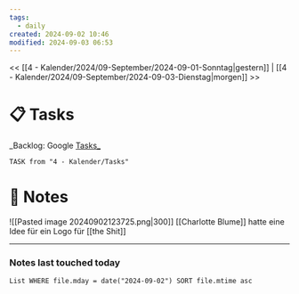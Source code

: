```yaml
---
tags:
  - daily
created: 2024-09-02 10:46
modified: 2024-09-03 06:53
---
```

<< [[4 - Kalender/2024/09-September/2024-09-01-Sonntag|gestern]]  | [[4 - Kalender/2024/09-September/2024-09-03-Dienstag|morgen]] >>

# 📋 Tasks
_Backlog: Google [Tasks_](https://calendar.google.com/calendar/u/0/r/tasks)

```dataview
TASK from "4 - Kalender/Tasks"
```

# 📝 Notes
![[Pasted image 20240902123725.png|300]]
[[Charlotte Blume]] hatte eine Idee für ein Logo für [[the Shit]]


---
### Notes last touched today
```dataview
List WHERE file.mday = date("2024-09-02") SORT file.mtime asc
```
